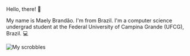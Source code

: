 Hello, there! :frog:

My name is Maely Brandão. I'm from Brazil. I'm a computer science undergrad student at the Federal University of Campina Grande (UFCG), Brazil. :computer:

![My scrobbles](https://lastfm-recently-played.vercel.app/api?user=princesatop&count=3)
